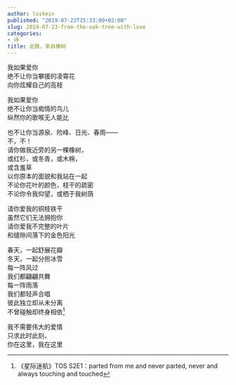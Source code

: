 ```yaml
---
author: loikein
published: "2019-07-23T15:33:00+02:00"
slug: 2019-07-23-from-the-oak-tree-with-love
categories:
- 诗
title: 此致，来自橡树
---
```

我如果爱你  
绝不让你当攀援的凌霄花  
向你炫耀自己的高枝  
  
我如果爱你  
绝不让你当痴情的鸟儿  
纵然你的歌喉无人能比  
  
也不让你当源泉、险峰、日光、春雨——  
不，不！  
请你做我近旁的另一棵橡树，  
或红杉，或冬青，或木棉，  
或含羞草  
以你原本的面貌和我站在一起  
不论你花叶的颜色，枝干的疏密  
不论你令我仰望，或栖于我树荫  
  
请你爱我的铜枝铁干  
虽然它们无法拥抱你  
请你爱我不完整的叶片  
和缝隙间落下的金色阳光  
  
春天，一起舒展花瓣  
冬天，一起分担冰雪  
每一阵风过  
我们都翩翩共舞  
每一阵雨落  
我们都轻声合唱  
彼此独立却从未分离  
不曾碰触却终身相依[^1]  
  
我不需要伟大的爱情  
只求此时此刻，  
你在这里，我在这里  
  

[^1]:《星际迷航》TOS S2E1：parted from me and never parted, never and
always touching and touched
